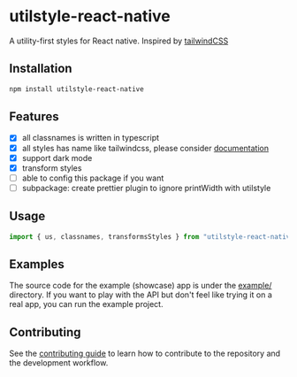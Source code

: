 # utilstyle-react-native
A utility-first styles for React native. Inspired by [tailwindCSS](https://tailwindcss.com/)
## Installation

```sh
npm install utilstyle-react-native
```

## Features
- [x] all classnames is written in typescript
- [x] all styles has name like tailwindcss, please consider [documentation](https://tailwindcss.com/docs/flex)
- [x] support dark mode
- [x] transform styles
- [ ] able to config this package if you want
- [ ] subpackage: create prettier plugin to ignore printWidth with utilstyle

## Usage

```js
import { us, classnames, transformsStyles } from "utilstyle-react-native";

```
## Examples
The source code for the example (showcase) app is under the [example/](https://github.com/lnanhkhoa/utilstyle-react-native/tree/master/example) directory. If you want to play with the API but don't feel like trying it on a real app, you can run the example project.


## Contributing

See the [contributing guide](CONTRIBUTING.md) to learn how to contribute to the repository and the development workflow.

